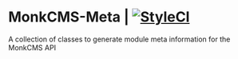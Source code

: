 # MonkCMS-Meta | <a href="https://styleci.io/repos/80335341"><img src="https://styleci.io/repos/80335341/shield?branch=master" alt="StyleCI"></a>
A collection of classes to generate module meta information for the MonkCMS API

